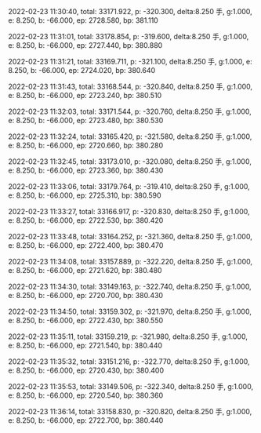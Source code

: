 2022-02-23 11:30:40, total: 33171.922, p: -320.300, delta:8.250 手, g:1.000, e: 8.250, b: -66.000, ep: 2728.580, bp: 381.110

2022-02-23 11:31:01, total: 33178.854, p: -319.600, delta:8.250 手, g:1.000, e: 8.250, b: -66.000, ep: 2727.440, bp: 380.880

2022-02-23 11:31:21, total: 33169.711, p: -321.100, delta:8.250 手, g:1.000, e: 8.250, b: -66.000, ep: 2724.020, bp: 380.640

2022-02-23 11:31:43, total: 33168.544, p: -320.840, delta:8.250 手, g:1.000, e: 8.250, b: -66.000, ep: 2723.240, bp: 380.510

2022-02-23 11:32:03, total: 33171.544, p: -320.760, delta:8.250 手, g:1.000, e: 8.250, b: -66.000, ep: 2723.480, bp: 380.530

2022-02-23 11:32:24, total: 33165.420, p: -321.580, delta:8.250 手, g:1.000, e: 8.250, b: -66.000, ep: 2720.660, bp: 380.280

2022-02-23 11:32:45, total: 33173.010, p: -320.080, delta:8.250 手, g:1.000, e: 8.250, b: -66.000, ep: 2723.360, bp: 380.430

2022-02-23 11:33:06, total: 33179.764, p: -319.410, delta:8.250 手, g:1.000, e: 8.250, b: -66.000, ep: 2725.310, bp: 380.590

2022-02-23 11:33:27, total: 33166.917, p: -320.830, delta:8.250 手, g:1.000, e: 8.250, b: -66.000, ep: 2722.530, bp: 380.420

2022-02-23 11:33:48, total: 33164.252, p: -321.360, delta:8.250 手, g:1.000, e: 8.250, b: -66.000, ep: 2722.400, bp: 380.470

2022-02-23 11:34:08, total: 33157.889, p: -322.220, delta:8.250 手, g:1.000, e: 8.250, b: -66.000, ep: 2721.620, bp: 380.480

2022-02-23 11:34:30, total: 33149.163, p: -322.740, delta:8.250 手, g:1.000, e: 8.250, b: -66.000, ep: 2720.700, bp: 380.430

2022-02-23 11:34:50, total: 33159.302, p: -321.970, delta:8.250 手, g:1.000, e: 8.250, b: -66.000, ep: 2722.430, bp: 380.550

2022-02-23 11:35:11, total: 33159.219, p: -321.980, delta:8.250 手, g:1.000, e: 8.250, b: -66.000, ep: 2721.540, bp: 380.440

2022-02-23 11:35:32, total: 33151.216, p: -322.770, delta:8.250 手, g:1.000, e: 8.250, b: -66.000, ep: 2720.430, bp: 380.400

2022-02-23 11:35:53, total: 33149.506, p: -322.340, delta:8.250 手, g:1.000, e: 8.250, b: -66.000, ep: 2720.540, bp: 380.360

2022-02-23 11:36:14, total: 33158.830, p: -320.820, delta:8.250 手, g:1.000, e: 8.250, b: -66.000, ep: 2722.700, bp: 380.440
